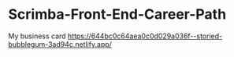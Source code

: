 # Scrimba-Front-End-Career-Path

My business card
https://644bc0c64aea0c0d029a036f--storied-bubblegum-3ad94c.netlify.app/
